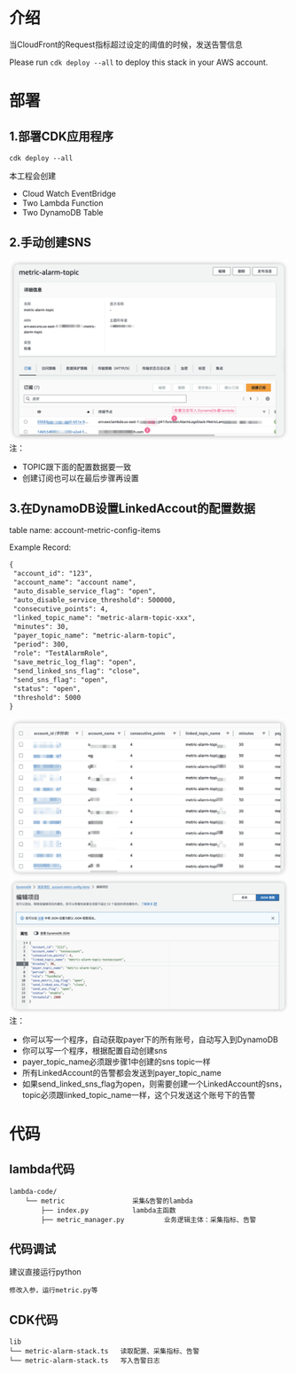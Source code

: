 # 介绍
当CloudFront的Request指标超过设定的阈值的时候，发送告警信息

Please run `cdk deploy --all` to deploy this stack in your AWS account.
# 部署
## 1.部署CDK应用程序
```
cdk deploy --all
```
本工程会创建
* Cloud Watch EventBridge
* Two Lambda Function
* Two DynamoDB Table

## 2.手动创建SNS
![SNS Infomation](docs/images/sns_detail.png)
注：
- TOPIC跟下面的配置数据要一致
- 创建订阅也可以在最后步骤再设置

## 3.在DynamoDB设置LinkedAccout的配置数据

table name: account-metric-config-items


Example Record: 
```
{
 "account_id": "123",
 "account_name": "account name",
 "auto_disable_service_flag": "open",
 "auto_disable_service_threshold": 500000,
 "consecutive_points": 4,
 "linked_topic_name": "metric-alarm-topic-xxx",
 "minutes": 30,
 "payer_topic_name": "metric-alarm-topic",
 "period": 300,
 "role": "TestAlarmRole",
 "save_metric_log_flag": "open",
 "send_linked_sns_flag": "close",
 "send_sns_flag": "open",
 "status": "open",
 "threshold": 5000
}
```
![config list](docs/images/config_list.png)
![config detail](docs/images/config_detail.png)
注：
- 你可以写一个程序，自动获取payer下的所有账号，自动写入到DynamoDB
- 你可以写一个程序，根据配置自动创建sns
- payer_topic_name必须跟步骤1中创建的sns topic一样
- 所有LinkedAccount的告警都会发送到payer_topic_name
- 如果send_linked_sns_flag为open，则需要创建一个LinkedAccount的sns，topic必须跟linked_topic_name一样，这个只发送这个账号下的告警
# 代码
## lambda代码
```
lambda-code/
    └── metric                 采集&告警的lambda
        ├── index.py           lambda主函数
        ├── metric_manager.py          业务逻辑主体：采集指标、告警
```
## 代码调试
建议直接运行python
```
修改入参，运行metric.py等
```
## CDK代码
```
lib
└── metric-alarm-stack.ts   读取配置、采集指标、告警
└── metric-alarm-stack.ts   写入告警日志
```